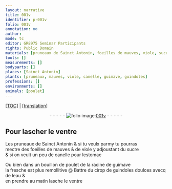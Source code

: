 ```yaml
---
layout: narrative
title: 001v
identifier: p-001v
folio: 001v
annotation: no
author:
mode: tc
editor: GR8975 Seminar Participants
rights: Public Domain
materials: [pruneaux de Sainct Antonin, foeilles de mauves, viole, sucre, canelle, bouillon de poulet, racine de guimave, cirop de guindoles doulces, eau]
tools: []
measurements: []
bodyparts: []
places: [Sainct Antonin]
plants: [pruneaux, mauves, viole, canelle, guimave, guindoles]
professions: []
environments: []
animals: [poulet]
---
```


<p><a href="{{ site.baseurl }}/diplomatic/">[TOC]</a> | <a href="{{ site.baseurl }}/texts/p-001v_tl/" target="_blank">[translation]</a></p><div class="folio" align="center">- - - - - <a href="http://gallica.bnf.fr/ark:/12148/btv1b10500001g/f8.image" target="_blank"><img src="https://cu-mkp.github.io/2017-workshop-edition/assets/photo-icon.png" alt="folio image: " style="display:inline-block; margin-bottom:-3px;"/>001v</a> - - - - - </div>  
  

## Pour lascher le ventre

 
Les <span class="m"><span class="pa">pruneaux</span> de <span class="pl">S<span class="exp">ainc</span>t Antonin</span></span> & si tu veulx parmy tu pourras<br/> mectre des <span class="m">foeilles de <span class="pa">mauves</span></span> & de <span class="m"><span class="pa">viole</span></span> y adjoustant du <span class="m">sucre</span><br/> & si on veult un peu de <span class="m"><span class="pa">canelle</span></span> pour lestomac
 
Ou bien dans un <span class="m">bouillon de <span class="al">poulet</span></span> de la <span class="m">racine de <span class="pa">guimave</span></span><br/> la fresche est plus remollitive
 @
Battre du <span class="m">cirop de <span class="pa">guindoles</span> doulces</span> avecq de l<span class="m">eau</span> &<br/> en prendre au matin lasche le ventre
 
